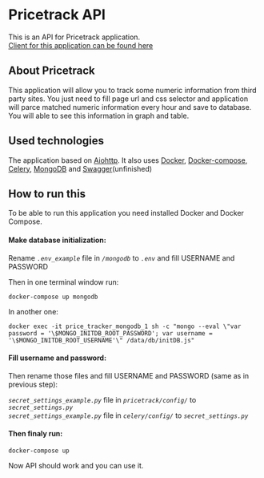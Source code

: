 # Pricetrack API
This is an API for Pricetrack application.<br>
[Client for this application can be found here](https://github.com/iamterec/pricetrack_ui)

## About Pricetrack
This application will allow you to track some numeric information from third party sites.
You just need to fill page url and css selector and application will parce matched numeric information every hour and save to database.
You will able to see this information in graph and table.

## Used technologies
The application based on [Aiohttp](https://github.com/aio-libs/aiohttp).
It also uses [Docker](https://www.docker.com/), [Docker-compose](https://github.com/docker/compose), [Celery](http://www.celeryproject.org/), [MongoDB](https://www.mongodb.com/) and [Swagger](https://github.com/swagger-api/swagger-ui)(unfinished)

## How to run this
To be able to run this application you need installed Docker and Docker Compose.

#### Make database initialization:
Rename *`.env_example`*  file in *`/mongodb`* to *`.env`* and fill USERNAME and PASSWORD<br>

Then in one terminal window run:
```shell
docker-compose up mongodb
```
In another one:
```shell
docker exec -it price_tracker_mongodb_1 sh -c "mongo --eval \"var password = '\$MONGO_INITDB_ROOT_PASSWORD'; var username = '\$MONGO_INITDB_ROOT_USERNAME'\" /data/db/initDB.js"
```


#### Fill username and password:
Then rename those files and fill USERNAME and PASSWORD (same as in previous step):<br>

*`secret_settings_example.py`* file in *`pricetrack/config/`* to *`secret_settings.py`*<br>
*`secret_settings_example.py`* file in *`celery/config/`* to *`secret_settings.py`*<br>

#### Then finaly run:
```shell
docker-compose up
```
Now API should work and you can use it.
